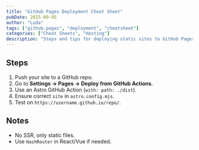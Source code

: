 ```yaml
---
title: "GitHub Pages Deployment Cheat Sheet"
pubDate: 2025-09-05
author: "Luda"
tags: ["github-pages", "deployment", "cheatsheet"]
categories: ["Cheat Sheets", "Hosting"]
description: "Steps and tips for deploying static sites to GitHub Pages."
---
```


## Steps

1. Push your site to a GitHub repo.  
2. Go to **Settings → Pages → Deploy from GitHub Actions**.  
3. Use an Astro GitHub Action (`with: path: ./dist`).  
4. Ensure correct `site` in `astro.config.mjs`.  
5. Test on `https://username.github.io/repo/`.  

## Notes
- No SSR, only static files.  
- Use `HashRouter` in React/Vue if needed.  
